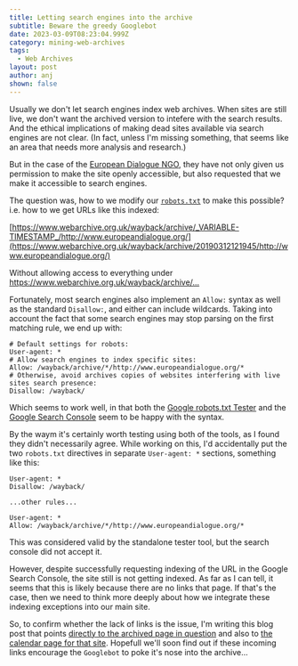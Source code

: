 ```yaml
---
title: Letting search engines into the archive
subtitle: Beware the greedy Googlebot
date: 2023-03-09T08:23:04.999Z
category: mining-web-archives
tags:
  - Web Archives
layout: post
author: anj
shown: false
---
```

Usually we don't let search engines index web archives.  When sites are still live, we don't want the archived version to intefere with the search results. And the ethical implications of making dead sites available via search engines are not clear. (In fact, unless I'm missing something, that seems like an area that needs more analysis and research.)

But in the case of the [European Dialogue NGO](https://www.webarchive.org.uk/wayback/archive/20190312121945/http://www.europeandialogue.org/), they have not only given us permission to make the site openly accessible, but also requested that we make it accessible to search engines.

The question was, how to we modify our [`robots.txt`](https://www.robotstxt.org/) to make this possible? i.e. how to we get  URLs like this indexed:

[https://www.webarchive.org.uk/wayback/archive/_VARIABLE-TIMESTAMP_/http://www.europeandialogue.org/](https://www.webarchive.org.uk/wayback/archive/20190312121945/http://www.europeandialogue.org/)

Without allowing access to everything under <https://www.webarchive.org.uk/wayback/archive/...>

Fortunately, most search engines also implement an `Allow:` syntax as well as the standard `Disallow:`, and either can include wildcards. Taking into account the fact that some search engines may stop parsing on the first matching rule, we end up with:

```
# Default settings for robots:
User-agent: *
# Allow search engines to index specific sites:
Allow: /wayback/archive/*/http://www.europeandialogue.org/*
# Otherwise, avoid archives copies of websites interfering with live sites search presence:
Disallow: /wayback/
```

Which seems to work well, in that both the [Google robots.txt Tester](https://support.google.com/webmasters/answer/6062598?hl=en) and the [Google Search Console](https://search.google.com/search-console/about) seem to be happy with the syntax.

By the waym it's certainly worth testing using both of the tools, as I found they didn't necessarily agree. While working on this, I'd accidentally put the two `robots.txt` directives in separate `User-agent: *` sections, something like this:

```
User-agent: *
Disallow: /wayback/

...other rules...

User-agent: *
Allow: /wayback/archive/*/http://www.europeandialogue.org/*
```

This was considered valid by the standalone tester tool, but the search console did not accept it.

However, despite successfully requesting indexing of the URL in the Google Search Console, the site still is not getting indexed.  As far as I can tell, it seems that this is likely because there are no links that page. If that's the case, then we need to think more deeply about how we integrate these indexing exceptions into our main site.

So, to confirm whether the lack of links is the issue, I'm writing this blog post that points [directly to the archived page in question](https://www.webarchive.org.uk/wayback/archive/20190312121945/http://www.europeandialogue.org/) and also to [the calendar page for that site](https://www.webarchive.org.uk/wayback/archive/*/http://www.europeandialogue.org/). Hopefull we'll soon find out if these incoming links encourage the `Googlebot` to poke it's nose into the archive...